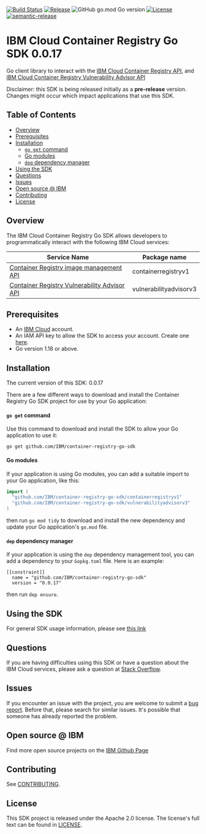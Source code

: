 [![Build Status](https://travis-ci.com/IBM/container-registry-go-sdk.svg?branch=main)](https://travis-ci.com/IBM/container-registry-go-sdk)
[![Release](https://img.shields.io/github/v/release/IBM/container-registry-go-sdk)](https://github.com/IBM/container-registry-go-sdk/releases/latest)
![GitHub go.mod Go version](https://img.shields.io/github/go-mod/go-version/IBM/container-registry-go-sdk)
[![License](https://img.shields.io/badge/License-Apache%202.0-blue.svg)](https://opensource.org/licenses/Apache-2.0)
[![semantic-release](https://img.shields.io/badge/%20%20%F0%9F%93%A6%F0%9F%9A%80-semantic--release-e10079.svg)](https://github.com/semantic-release/semantic-release)

# IBM Cloud Container Registry Go SDK 0.0.17
Go client library to interact with the [IBM Cloud Container Registry API](https://cloud.ibm.com/apidocs/container-registry), and [IBM Cloud Container Registry Vulnerability Advisor API](https://cloud.ibm.com/apidocs/container-registry/va)

Disclaimer: this SDK is being released initially as a **pre-release** version.
Changes might occur which impact applications that use this SDK.

## Table of Contents
<!--
  The TOC below is generated using the `markdown-toc` node package.

      https://github.com/jonschlinkert/markdown-toc

  You should regenerate the TOC after making changes to this file.

      npx markdown-toc -i README.md
  -->

<!-- toc -->

- [Overview](#overview)
- [Prerequisites](#prerequisites)
- [Installation](#installation)
    + [`go get` command](#go-get-command)
    + [Go modules](#go-modules)
    + [`dep` dependency manager](#dep-dependency-manager)
- [Using the SDK](#using-the-sdk)
- [Questions](#questions)
- [Issues](#issues)
- [Open source @ IBM](#open-source--ibm)
- [Contributing](#contributing)
- [License](#license)

<!-- tocstop -->

## Overview

The IBM Cloud Container Registry Go SDK allows developers to programmatically interact with the following IBM Cloud services:

Service Name | Package name 
--- | --- 
[Container Registry image management API](https://cloud.ibm.com/apidocs/container-registry) | containerregistryv1
[Container Registry Vulnerability Advisor API](https://cloud.ibm.com/apidocs/container-registry/va) | vulnerabilityadvisorv3

## Prerequisites

[ibm-cloud-onboarding]: https://cloud.ibm.com/registration

* An [IBM Cloud][ibm-cloud-onboarding] account.
* An IAM API key to allow the SDK to access your account. Create one [here](https://cloud.ibm.com/iam/apikeys).
* Go version 1.18 or above.

## Installation
The current version of this SDK: 0.0.17

There are a few different ways to download and install the Container Registry Go SDK project for use by your
Go application:

#### `go get` command  
Use this command to download and install the SDK to allow your Go application to
use it:

```
go get github.com/IBM/container-registry-go-sdk
```

#### Go modules  
If your application is using Go modules, you can add a suitable import to your
Go application, like this:

```go
import (
  "github.com/IBM/container-registry-go-sdk/containerregistryv1"
  "github.com/IBM/container-registry-go-sdk/vulnerabilityadvisorv3"
)
```

then run `go mod tidy` to download and install the new dependency and update your Go application's
`go.mod` file.

#### `dep` dependency manager  
If your application is using the `dep` dependency management tool, you can add a dependency
to your `Gopkg.toml` file.  Here is an example:

```
[[constraint]]
  name = "github.com/IBM/container-registry-go-sdk"
  version = "0.0.17"

```

then run `dep ensure`.

## Using the SDK
For general SDK usage information, please see [this link](https://github.com/IBM/ibm-cloud-sdk-common/blob/master/README.md)

## Questions

If you are having difficulties using this SDK or have a question about the IBM Cloud services,
please ask a question at 
[Stack Overflow](http://stackoverflow.com/questions/ask?tags=ibm-cloud).

## Issues
If you encounter an issue with the project, you are welcome to submit a
[bug report](https://github.com/IBM/container-registry-go-sdk/issues).
Before that, please search for similar issues. It's possible that someone has already reported the problem.

## Open source @ IBM
Find more open source projects on the [IBM Github Page](http://ibm.github.io/)

## Contributing
See [CONTRIBUTING](CONTRIBUTING.md).

## License

This SDK project is released under the Apache 2.0 license.
The license's full text can be found in [LICENSE](LICENSE).
